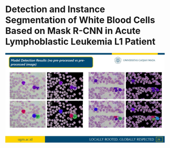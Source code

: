 # Detection and Instance Segmentation of White Blood Cells Based on Mask R-CNN in Acute Lymphoblastic Leukemia L1 Patient
![image](images/results.jpg)
